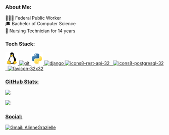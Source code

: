### About Me:
👩🏻‍💼 Federal Public Worker <br>
🎓 Bachelor of Computer Science<br>
💉 Nursing Technician for 14 years<br>


### Tech Stack:

<a href="https://www.linux.org/" target="_blank"> <img src="https://raw.githubusercontent.com/devicons/devicon/master/icons/linux/linux-original.svg" alt="linux" width="40" height="40"/> </a> </a> <a href="https://git-scm.com/" target="_blank"> <img src="https://www.vectorlogo.zone/logos/git-scm/git-scm-icon.svg" alt="git" width="40" height="40"/> </a> </a> 
<a href="https://www.python.org" target="_blank"> <img src="https://raw.githubusercontent.com/devicons/devicon/master/icons/python/python-original.svg" alt="python" width="40" height="40"/> </a> <a href="https://www.djangoproject.com/" target="_blank"> <img src="https://static.djangoproject.com/img/logos/django-logo-negative.svg" alt="django" width="60" height="30"/> ![icons8-rest-api-32](https://user-images.githubusercontent.com/59178005/120279628-4c117580-c2d4-11eb-94c7-39a8332dccbc.png)  &nbsp;  ![icons8-postgresql-32](https://user-images.githubusercontent.com/59178005/120279644-4e73cf80-c2d4-11eb-8c60-2705698ce5a9.png)  &nbsp;  ![favicon-32x32](https://github.com/heroku/favicon/raw/master/favicon.iconset/icon_32x32.png)

### GitHub Stats:
<img height="140em" src="https://github-readme-stats.vercel.app/api?username=alinnegrazielle&layout=compact&theme=tokyonight"/>

![](https://komarev.com/ghpvc/?username=alinnegrazielle&color=blueviolet)

### Social:

  [![Gmail: AlinneGrazielle](https://img.shields.io/badge/-Gmail-red?style=flat-square&logo=Gmail&logoColor=white&link=https://alinnegraziellecontato@gmail.com/)](https://alinnegraziellecontato@gmail.com)
  



